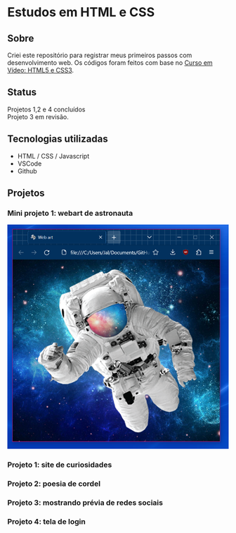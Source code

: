 # Estudos em HTML e CSS

## Sobre
Criei este repositório para registrar meus primeiros passos com desenvolvimento web.
Os códigos foram feitos com base no <a href="https://github.com/gustavoguanabara/html-css/tree/master/aulas-pdf" target="_blank">Curso em Vídeo: HTML5 e CSS3</a>.

## Status
Projetos 1,2 e 4 concluídos <br>
Projeto 3 em revisão. <br>

## Tecnologias utilizadas
- HTML / CSS / Javascript
- VSCode
- Github

## Projetos

### Mini projeto 1: webart de astronauta
<img src="projetos/previa_miniprojeto1.PNG">

### Projeto 1: site de curiosidades
### Projeto 2: poesia de cordel
### Projeto 3: mostrando prévia de redes sociais
### Projeto 4: tela de login

